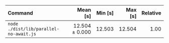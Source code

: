| Command                                |       Mean [s] | Min [s] | Max [s] | Relative |
| :------------------------------------- | -------------: | ------: | ------: | -------: |
| `node ./dist/lib/parallel-no-await.js` | 12.504 ± 0.000 |  12.503 |  12.504 |     1.00 |

